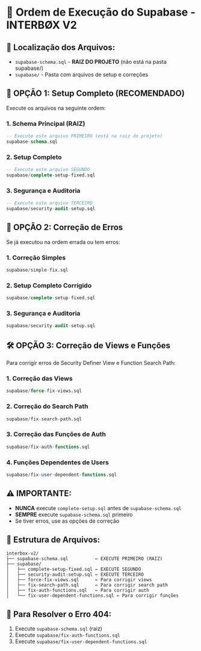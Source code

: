 # 🚀 Ordem de Execução do Supabase - INTERBØX V2

## 📍 **Localização dos Arquivos:**

- `supabase-schema.sql` - **RAIZ DO PROJETO** (não está na pasta supabase/)
- `supabase/` - Pasta com arquivos de setup e correções

## 🎯 **OPÇÃO 1: Setup Completo (RECOMENDADO)**

Execute os arquivos na seguinte ordem:

### **1. Schema Principal (RAIZ)**
```sql
-- Execute este arquivo PRIMEIRO (está na raiz do projeto)
supabase-schema.sql
```

### **2. Setup Completo**
```sql
-- Execute este arquivo SEGUNDO
supabase/complete-setup-fixed.sql
```

### **3. Segurança e Auditoria**
```sql
-- Execute este arquivo TERCEIRO
supabase/security-audit-setup.sql
```

## 🔧 **OPÇÃO 2: Correção de Erros**

Se já executou na ordem errada ou tem erros:

### **1. Correção Simples**
```sql
supabase/simple-fix.sql
```

### **2. Setup Completo Corrigido**
```sql
supabase/complete-setup-fixed.sql
```

### **3. Segurança e Auditoria**
```sql
supabase/security-audit-setup.sql
```

## 🛠️ **OPÇÃO 3: Correção de Views e Funções**

Para corrigir erros de Security Definer View e Function Search Path:

### **1. Correção das Views**
```sql
supabase/force-fix-views.sql
```

### **2. Correção do Search Path**
```sql
supabase/fix-search-path.sql
```

### **3. Correção das Funções de Auth**
```sql
supabase/fix-auth-functions.sql
```

### **4. Funções Dependentes de Users**
```sql
supabase/fix-user-dependent-functions.sql
```

## ⚠️ **IMPORTANTE:**

- **NUNCA** execute `complete-setup.sql` antes de `supabase-schema.sql`
- **SEMPRE** execute `supabase-schema.sql` primeiro
- Se tiver erros, use as opções de correção

## 📁 **Estrutura de Arquivos:**

```
interbox-v2/
├── supabase-schema.sql          ← EXECUTE PRIMEIRO (RAIZ)
├── supabase/
│   ├── complete-setup-fixed.sql ← EXECUTE SEGUNDO
│   ├── security-audit-setup.sql ← EXECUTE TERCEIRO
│   ├── force-fix-views.sql      ← Para corrigir views
│   ├── fix-search-path.sql      ← Para corrigir search path
│   ├── fix-auth-functions.sql   ← Para corrigir auth
│   └── fix-user-dependent-functions.sql ← Para corrigir funções
```

## 🎯 **Para Resolver o Erro 404:**

1. Execute `supabase-schema.sql` (raiz)
2. Execute `supabase/fix-auth-functions.sql`
3. Execute `supabase/fix-user-dependent-functions.sql`
